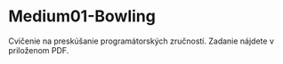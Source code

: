 # Medium01-Bowling
Cvičenie na preskúšanie programátorských zručností. Zadanie nájdete v priloženom PDF.
